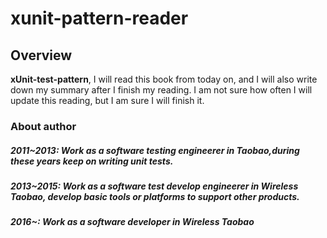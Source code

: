 # xunit-pattern-reader

## Overview

**xUnit-test-pattern**, I will read this book from today on, and I will also write down my summary after I finish my reading. I am not sure how often I will update this reading, but I am sure I will finish it.

### About author

##### 2011~2013: Work as a software testing engineerer in Taobao,during these years keep on writing unit tests.


##### 2013~2015: Work as a software test develop engineerer in Wireless Taobao, develop basic tools or platforms to support other products.

##### 2016~: Work as a software developer in Wireless Taobao

